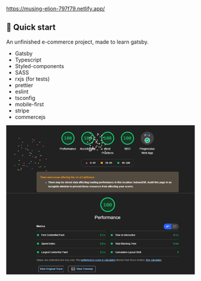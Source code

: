 https://musing-elion-797f79.netlify.app/

## 🚀 Quick start

An unfinished e-commerce project, made to learn gatsby.

- Gatsby
- Typescript
- Styled-components
- SASS
- rxjs (for tests)
- prettier
- eslint
- tsconfig
- mobile-first
- stripe
- commercejs

![](github_images/gatsby-ecommerce-lighthouse.png)
